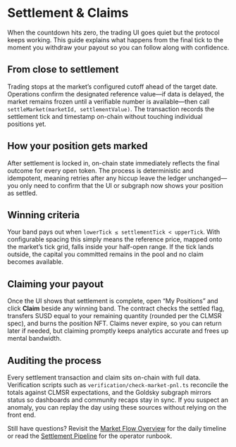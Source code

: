 # Settlement & Claims

When the countdown hits zero, the trading UI goes quiet but the protocol keeps working. This guide explains what happens from the final tick to the moment you withdraw your payout so you can follow along with confidence.

## From close to settlement

Trading stops at the market’s configured cutoff ahead of the target date. Operations confirm the designated reference value—if data is delayed, the market remains frozen until a verifiable number is available—then call `settleMarket(marketId, settlementValue)`. The transaction records the settlement tick and timestamp on-chain without touching individual positions yet.

## How your position gets marked

After settlement is locked in, on-chain state immediately reflects the final outcome for every open token. The process is deterministic and idempotent, meaning retries after any hiccup leave the ledger unchanged—you only need to confirm that the UI or subgraph now shows your position as settled.

## Winning criteria

Your band pays out when `lowerTick ≤ settlementTick < upperTick`. With configurable spacing this simply means the reference price, mapped onto the market’s tick grid, falls inside your half-open range. If the tick lands outside, the capital you committed remains in the pool and no claim becomes available.

## Claiming your payout

Once the UI shows that settlement is complete, open “My Positions” and click **Claim** beside any winning band. The contract checks the settled flag, transfers SUSD equal to your remaining quantity (rounded per the CLMSR spec), and burns the position NFT. Claims never expire, so you can return later if needed, but claiming promptly keeps analytics accurate and frees up mental bandwidth.

## Auditing the process

Every settlement transaction and claim sits on-chain with full data. Verification scripts such as `verification/check-market-pnl.ts` reconcile the totals against CLMSR expectations, and the Goldsky subgraph mirrors status so dashboards and community recaps stay in sync. If you suspect an anomaly, you can replay the day using these sources without relying on the front end.

Still have questions? Revisit the [Market Flow Overview](../start/market-flow-overview.md) for the daily timeline or read the [Settlement Pipeline](../market/settlement-pipeline.md) for the operator runbook.
